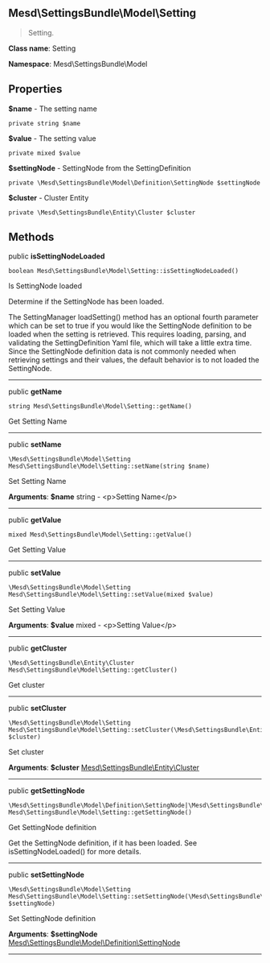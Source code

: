 Mesd\SettingsBundle\Model\Setting
---------------

> Setting.

> 


**Class name**: Setting

**Namespace**: Mesd\SettingsBundle\Model









Properties
----------


**$name** - The setting name



    private string $name






**$value** - The setting value



    private mixed $value






**$settingNode** - SettingNode from the SettingDefinition



    private \Mesd\SettingsBundle\Model\Definition\SettingNode $settingNode






**$cluster** - Cluster Entity



    private \Mesd\SettingsBundle\Entity\Cluster $cluster






Methods
-------


public **isSettingNodeLoaded**

    boolean Mesd\SettingsBundle\Model\Setting::isSettingNodeLoaded()

Is SettingNode loaded

Determine if the SettingNode has been loaded.

The SettingManager loadSetting() method has an optional fourth parameter
which can be set to true if you would like the SettingNode definition to
be loaded when the setting is retrieved. This requires loading, parsing,
and validating the SettingDefinition Yaml file, which will take a little
extra time. Since the SettingNode definition data is not commonly needed
when retrieving settings and their values, the default behavior is to
not loaded the SettingNode.








---


public **getName**

    string Mesd\SettingsBundle\Model\Setting::getName()

Get Setting Name










---


public **setName**

    \Mesd\SettingsBundle\Model\Setting Mesd\SettingsBundle\Model\Setting::setName(string $name)

Set Setting Name









**Arguments**:
**$name** string  - &lt;p&gt;Setting Name&lt;/p&gt;


---


public **getValue**

    mixed Mesd\SettingsBundle\Model\Setting::getValue()

Get Setting Value










---


public **setValue**

    \Mesd\SettingsBundle\Model\Setting Mesd\SettingsBundle\Model\Setting::setValue(mixed $value)

Set Setting Value









**Arguments**:
**$value** mixed  - &lt;p&gt;Setting Value&lt;/p&gt;


---


public **getCluster**

    \Mesd\SettingsBundle\Entity\Cluster Mesd\SettingsBundle\Model\Setting::getCluster()

Get cluster










---


public **setCluster**

    \Mesd\SettingsBundle\Model\Setting Mesd\SettingsBundle\Model\Setting::setCluster(\Mesd\SettingsBundle\Entity\Cluster $cluster)

Set cluster









**Arguments**:
**$cluster** [Mesd\SettingsBundle\Entity\Cluster](Mesd-SettingsBundle-Entity-Cluster.md) 


---


public **getSettingNode**

    \Mesd\SettingsBundle\Model\Definition\SettingNode|\Mesd\SettingsBundle\Model\Exception Mesd\SettingsBundle\Model\Setting::getSettingNode()

Get SettingNode definition

Get the SettingNode definition, if it has been loaded. See
isSettingNodeLoaded() for more details.








---


public **setSettingNode**

    \Mesd\SettingsBundle\Model\Setting Mesd\SettingsBundle\Model\Setting::setSettingNode(\Mesd\SettingsBundle\Model\Definition\SettingNode $settingNode)

Set SettingNode definition









**Arguments**:
**$settingNode** [Mesd\SettingsBundle\Model\Definition\SettingNode](Mesd-SettingsBundle-Model-Definition-SettingNode.md) 


---


